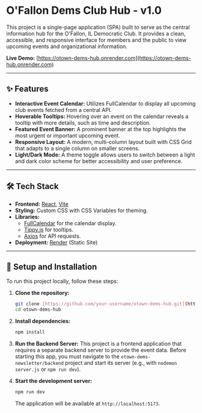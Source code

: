 # O'Fallon Dems Club Hub - v1.0

This project is a single-page application (SPA) built to serve as the central information hub for the O'Fallon, IL Democratic Club. It provides a clean, accessible, and responsive interface for members and the public to view upcoming events and organizational information.

**Live Demo:** [https://otown-dems-hub.onrender.com](https://otown-dems-hub.onrender.com) 

---

## ✨ Features

* **Interactive Event Calendar:** Utilizes FullCalendar to display all upcoming club events fetched from a central API.
* **Hoverable Tooltips:** Hovering over an event on the calendar reveals a tooltip with more details, such as time and description.
* **Featured Event Banner:** A prominent banner at the top highlights the most urgent or important upcoming event.
* **Responsive Layout:** A modern, multi-column layout built with CSS Grid that adapts to a single column on smaller screens.
* **Light/Dark Mode:** A theme toggle allows users to switch between a light and dark color scheme for better accessibility and user preference.

---

## 🛠️ Tech Stack

* **Frontend:** [React](https://reactjs.org/), [Vite](https://vitejs.dev/)
* **Styling:** Custom CSS with CSS Variables for theming.
* **Libraries:**
    * [FullCalendar](https://fullcalendar.io/) for the calendar display.
    * [Tippy.js](https://atomiks.github.io/tippyjs/) for tooltips.
    * [Axios](https://axios-http.com/) for API requests.
* **Deployment:** [Render](https://render.com/) (Static Site)

---

## 🚀 Setup and Installation

To run this project locally, follow these steps:

1.  **Clone the repository:**
    ```bash
    git clone [https://github.com/your-username/otown-dems-hub.git](https://github.com/your-username/otown-dems-hub.git)
    cd otown-dems-hub
    ```

2.  **Install dependencies:**
    ```bash
    npm install
    ```

3.  **Run the Backend Server:**
    This project is a frontend application that requires a separate backend server to provide the event data. Before starting this app, you must navigate to the `otown-dems-newsletter/backend` project and start its server (e.g., with `nodemon server.js` or `npm run dev`).

4.  **Start the development server:**
    ```bash
    npm run dev
    ```
    The application will be available at `http://localhost:5173`.

